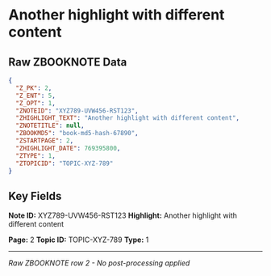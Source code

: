 # Another highlight with different content

## Raw ZBOOKNOTE Data

```json
{
  "Z_PK": 2,
  "Z_ENT": 5,
  "Z_OPT": 1,
  "ZNOTEID": "XYZ789-UVW456-RST123",
  "ZHIGHLIGHT_TEXT": "Another highlight with different content",
  "ZNOTETITLE": null,
  "ZBOOKMD5": "book-md5-hash-67890",
  "ZSTARTPAGE": 2,
  "ZHIGHLIGHT_DATE": 769395800,
  "ZTYPE": 1,
  "ZTOPICID": "TOPIC-XYZ-789"
}
```

## Key Fields

**Note ID:** XYZ789-UVW456-RST123
**Highlight:** Another highlight with different content

**Page:** 2
**Topic ID:** TOPIC-XYZ-789
**Type:** 1

---
*Raw ZBOOKNOTE row 2 - No post-processing applied*